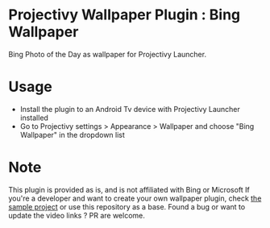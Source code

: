 # Projectivy Wallpaper Plugin : Bing Wallpaper

Bing Photo of the Day as wallpaper for Projectivy Launcher.

# Usage
- Install the plugin to an Android Tv device with Projectivy Launcher installed
- Go to Projectivy settings > Appearance > Wallpaper and choose "Bing Wallpaper" in the dropdown list

# Note
This plugin is provided as is, and is not affiliated with Bing or Microsoft
If you're a developer and want to create your own wallpaper plugin, check [the sample project](https://github.com/spocky/projectivy-plugin-wallpaper-provider) or use this repository as a base.
Found a bug or want to update the video links ? PR are welcome.
